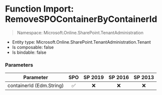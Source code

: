 # Function Import: RemoveSPOContainerByContainerId

> Namespace: Microsoft.Online.SharePoint.TenantAdministration

- Entity type: Microsoft.Online.SharePoint.TenantAdministration.Tenant
- Is composable: false
- Is bindable: false

### Parameters

Parameter | SPO | SP 2019 | SP 2016 | SP 2013
----------|:---:|:-------:|:-------:|:-------:
containerId (Edm.String) | ✅ | ❌ | ❌ | ❌